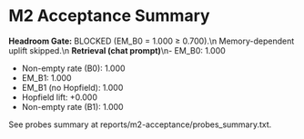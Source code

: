 # M2 Acceptance Summary

**Headroom Gate:** BLOCKED (EM_B0 = 1.000 ≥ 0.700).\n
Memory-dependent uplift skipped.\n
**Retrieval (chat prompt)**\n- EM_B0: 1.000
- Non-empty rate (B0): 1.000
- EM_B1: 1.000
- EM_B1 (no Hopfield): 1.000
- Hopfield lift: +0.000
- Non-empty rate (B1): 1.000

See probes summary at reports/m2-acceptance/probes_summary.txt.
